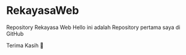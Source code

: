 # RekayasaWeb
Repository Rekayasa Web
Hello ini adalah Repository pertama saya di GitHub

Terima Kasih 🥰
